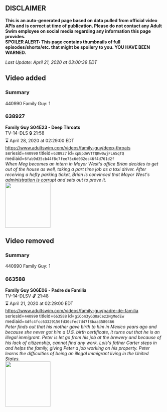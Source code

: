 ## DISCLAIMER
**This is an auto-generated page based on data pulled from official video APIs and is correct at time of publication. Please do not contact any Adult Swim employee on social media regarding any information this page provides.**  
**SPOILER ALERT: This page contains thumbnails of full episodes/shorts/etc. that might be spoilery to you. YOU HAVE BEEN WARNED.**  

_Last Update: April 21, 2020 at 03:00:39 EDT_
## Video added
### Summary
440990 Family Guy: 1  
### 638927
**Family Guy S04E23 - Deep Throats**  
TV-14-DLS 🔒 21:58  
⌛ April 28, 2020 at 02:29:00 EDT  
https://www.adultswim.com/videos/family-guy/deep-throats  
seriesid=`440990` titleid=`638927` id=`xpEp3AVTTQKw0wjFLASqTQ` mediaid=`6fab9d35cb44f8c7fee75c6d032ec46f4d761d2f`  
_When Meg becomes an intern in Mayor West's office Brian decides to get out of the house as well, taking a part time job as a taxi driver.  After receiving a hefty parking ticket, Brian is convinced that Mayor West's administration is corrupt and sets out to prove it._  
<a href="https://i.cdn.turner.com/adultswim/big/image-upload/thumbnails/thumb-2_image-152994859092913.jpg"><img src="https://i.cdn.turner.com/adultswim/big/image-upload/thumbnails/thumb-2_image-152994859092913.jpg" height="144px" /></a>
## Video removed
### Summary
440990 Family Guy: 1  
### 663588
**Family Guy S06E06 - Padre de Familia**  
TV-14-DLSV 🔓 21:48  
⌛ April 21, 2020 at 02:29:00 EDT  
https://www.adultswim.com/videos/family-guy/padre-de-familia  
seriesid=`440990` titleid=`663588` id=`giCom3yGQOaCez2NgModEw` mediaid=`4dfc4fcc63329156fd30cfec7d47f8baa3580466`  
_Peter finds out that his mother gave birth to him in Mexico years ago and because she never got him a U.S. birth certificate, it turns out that he is an illegal immigrant.  Peter is let go from his job at the brewery and because of his lack of citizenship, cannot find any work. Lois's father Carter steps in and helps the family, giving Peter a job working on his property.  Peter learns the difficulties of being an illegal immigrant living in the United States._  
<a href="https://i.cdn.turner.com/asfix/repository//8a25c3920eaf5fa6010eaffb99c438bf/thumbnail_2011378066804950814.jpg"><img src="https://i.cdn.turner.com/asfix/repository//8a25c3920eaf5fa6010eaffb99c438bf/thumbnail_2011378066804950814.jpg" height="144px" /></a>
